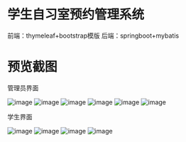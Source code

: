 # 学生自习室预约管理系统
前端：thymeleaf+bootstrap模版
后端：springboot+mybatis

# 预览截图

管理员界面

![image](previewImg/admin01.png)
![image](previewImg/admin02.png)
![image](previewImg/admin03.png)
![image](previewImg/admin04.png)
![image](previewImg/admin05.png)
![image](previewImg/admin06.png)

学生界面

![image](previewImg/student01.png)
![image](previewImg/student02.png)
![image](previewImg/student03.png)
![image](previewImg/student04.png)
